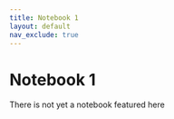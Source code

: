 ```yaml
---
title: Notebook 1
layout: default
nav_exclude: true
---
```


# Notebook 1

There is not yet a notebook featured here
